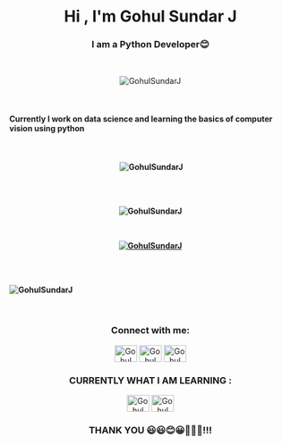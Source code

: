 <h1 align="center">Hi , I'm Gohul Sundar J </h1>
<h3 align="center">I am a Python Developer😊 </h3>
<br>

<p align="center"> <img src="https://komarev.com/ghpvc/?username=GohulSundarJ&label=Profile%20views&color=0e75b6&style=flat" alt="GohulSundarJ" /> </p>

<br>

<h4>Currently I work on data science and learning the basics of  computer vision using python <h4>

<br>

<center>
<p>&nbsp;<img align = "center" src="https://github-readme-stats.vercel.app/api?username=GohulSundarJ&show_icons=true&locale=en" alt="GohulSundarJ" /></p>

<br>
<br>
<p><img align="center" src="https://github-readme-streak-stats.herokuapp.com/?user=GohulSundarJ&" alt="GohulSundarJ" /></p>
</center>

<br>

<p align="center"> <a href="https://github.com/ryo-ma/github-profile-trophy"><img src="https://github-profile-trophy.vercel.app/?username=GohulSundarJ" alt="GohulSundarJ" /></a> </p>

<br>

<br>


<p><img align="center" src="https://github-readme-stats.vercel.app/api/top-langs?username=GohulSundarJ&show_icons=true&locale=en&layout=compact" alt="GohulSundarJ" /></p>


<br>

<h3 align="center">Connect with me:</h3>
<p align="center">
<a href="https://www.linkedin.com/search/results/all/?keywords=gohul%20sundar&origin=GLOBAL_SEARCH_HEADER&sid=1-~" target="blank"><img align="center" src="https://github.com/GohulSundarJ/Gohul-Sundar/blob/main/link2.png" alt="Gohul" height="30" width="40" /></a>
<a href="https://mail.google.com/mail/u/0/#inbox?compose=VpCqJWJSxQGhhGQpxDHslnJqlQWwmNCZLKXTVFHmbWPKXhtmvRNZCzNQxWFVsxshKKVkCGB" target="blank"><img align="center" src="https://github.com/GohulSundarJ/Gohul-Sundar/blob/main/gmail.png" alt="Gohul" height="30" width="40" /></a>
<a href="https://twitter.com/10Gohul" target="blank"><img align="center" src="https://github.com/GohulSundarJ/Gohul-Sundar/blob/main/twitter.png" alt="Gohul" height="30" width="40" /></a>



</p><h3 align="center">CURRENTLY WHAT I AM LEARNING :</h3>
<p align="center">
<a><img align="center" src="https://github.com/GohulSundarJ/Gohul-Sundar/blob/main/python.jpg" alt="Gohul" height="30" width="40" /></a>
<a><img align="center" src="https://github.com/GohulSundarJ/Gohul-Sundar/blob/main/belnder_2.jpg" alt="Gohul" height="30" width="40" /></a>

</p>

</p><h3 align="center">THANK YOU 😃😃😊😀💓💓💓!!!</h3>
